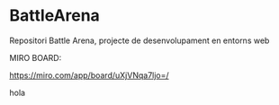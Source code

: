 # BattleArena

Repositori Battle Arena, projecte de desenvolupament en entorns web

MIRO BOARD:

https://miro.com/app/board/uXjVNqa7ljo=/
 
hola